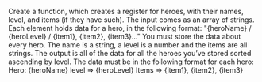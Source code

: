 Create a function, which creates a register for heroes, with their names, level, and items (if they have such).
The input comes as an array of strings. Each element holds data for a hero, in the following format:
"{heroName} / {heroLevel} / {item1}, {item2}, {item3}..."
You must store the data about every hero. The name is a string, a level is a number and the items are all strings.
The output is all of the data for all the heroes you’ve stored sorted ascending by level. The data must be in the
following format for each hero:
Hero: {heroName}
level => {heroLevel}
Items => {item1}, {item2}, {item3}
